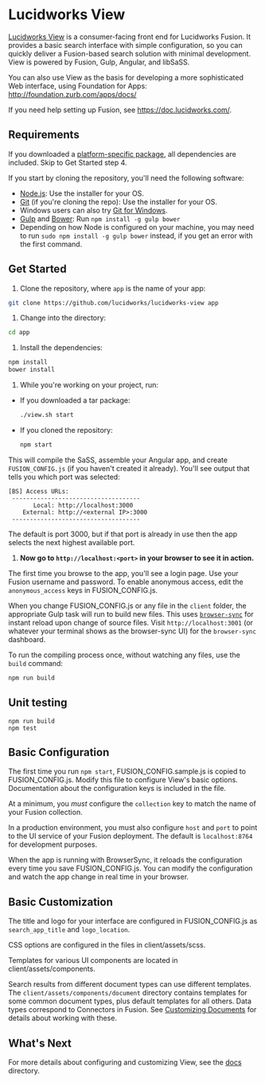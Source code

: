 # Lucidworks View
  [Lucidworks View](https://lucidworks.com/products/view/) is a consumer-facing front end for Lucidworks Fusion.  It provides a basic search interface with simple configuration, so you can quickly deliver a Fusion-based search solution with minimal development.  View is powered by Fusion, Gulp, Angular, and libSaSS.

  You can also use View as the basis for developing a more sophisticated Web interface, using Foundation for Apps: http://foundation.zurb.com/apps/docs/

  If you need help setting up Fusion, see https://doc.lucidworks.com/.

## Requirements

If you downloaded a [platform-specific package](https://github.com/lucidworks/lucidworks-view/releases), all dependencies are included. Skip to Get Started step 4.

If you start by cloning the repository, you'll need the following software:

- [Node.js](http://nodejs.org): Use the installer for your OS.
- [Git](http://git-scm.com/downloads) (if you're cloning the repo): Use the installer for your OS.
- Windows users can also try [Git for Windows](http://git-for-windows.github.io/).
- [Gulp](http://gulpjs.com/) and [Bower](http://bower.io): Run `npm install -g gulp bower`
- Depending on how Node is configured on your machine, you may need to run `sudo npm install -g gulp bower` instead, if you get an error with the first command.

## Get Started

1. Clone the repository, where `app` is the name of your app:

  ```bash
  git clone https://github.com/lucidworks/lucidworks-view app
  ```

1. Change into the directory:

  ```bash
  cd app
  ```

1. Install the dependencies:

  ```bash
  npm install
  bower install
  ```

1. While you're working on your project, run:

  * If you downloaded a tar package:

    ```bash
    ./view.sh start
    ```

  * If you cloned the repository:

    ```bash
    npm start
    ```

  This will compile the SaSS, assemble your Angular app, and create `FUSION_CONFIG.js` (if you haven't created it already).  You'll see output that tells you which port was selected:

  ```
  [BS] Access URLs:
   ------------------------------------
         Local: http://localhost:3000
      External: http://<external IP>:3000
   ------------------------------------
   ```

   The default is port 3000, but if that port is already in use then the app selects the next highest available port.

1. **Now go to `http://localhost:<port>` in your browser to see it in action.**

  The first time you browse to the app, you'll see a login page.  Use your Fusion username and password.  To enable anonymous access, edit the `anonymous_access` keys in FUSION_CONFIG.js.

  When you change FUSION_CONFIG.js or any file in the `client` folder, the appropriate Gulp task will run to build new files. This uses [`browser-sync`](https://www.browsersync.io/) for instant reload upon change of source files. Visit `http://localhost:3001` (or whatever your terminal shows as the browser-sync UI) for the `browser-sync` dashboard.

To run the compiling process once, without watching any files, use the `build` command:
```bash
npm run build
```

## Unit testing

```
npm run build
npm test
```

## Basic Configuration

The first time you run `npm start`, FUSION_CONFIG.sample.js is copied to FUSION_CONFIG.js.  Modify this file to configure View's basic options.  Documentation about the configuration keys is included in the file.

At a minimum, you _must_ configure the `collection` key to match the name of your Fusion collection.

In a production environment, you must also configure `host` and `port` to point to the UI service of your Fusion deployment.  The default is `localhost:8764` for development purposes.

When the app is running with BrowserSync, it reloads the configuration every time you save FUSION_CONFIG.js.  You can modify the configuration and watch the app change in real time in your browser.

## Basic Customization

The title and logo for your interface are configured in FUSION_CONFIG.js as `search_app_title` and `logo_location`.

CSS options are configured in the files in client/assets/scss.

Templates for various UI components are located in client/assets/components.

Search results from different document types can use different templates.  The `client/assets/components/document` directory contains templates for some common document types, plus default templates for all others.  Data types correspond to Connectors in Fusion.  See [Customizing Documents](docs/Customizing_Documents.md) for details about working with these.

## What's Next

For more details about configuring and customizing View, see the [docs](docs/) directory.
